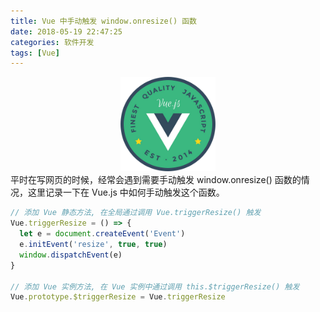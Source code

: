 ```yaml
---
title: Vue 中手动触发 window.onresize() 函数
date: 2018-05-19 22:47:25
categories: 软件开发
tags: [Vue]
---
```

<p align="center" style="margin:0;"><img src="https://raw.githubusercontent.com/CS-Tao/github-content/master/contents/blog/image/others/05.png" width="30%" height="30%"></p>
平时在写网页的时候，经常会遇到需要手动触发 window.onresize() 函数的情况，这里记录一下在 Vue.js 中如何手动触发这个函数。

``` JavaScript
// 添加 Vue 静态方法, 在全局通过调用 Vue.triggerResize() 触发
Vue.triggerResize = () => {
  let e = document.createEvent('Event')
  e.initEvent('resize', true, true)
  window.dispatchEvent(e)
}

// 添加 Vue 实例方法, 在 Vue 实例中通过调用 this.$triggerResize() 触发
Vue.prototype.$triggerResize = Vue.triggerResize
```
